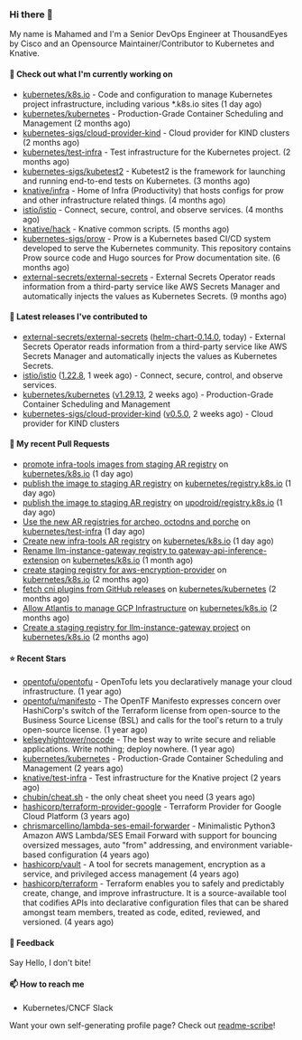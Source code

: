### Hi there 👋

My name is Mahamed and I'm a Senior DevOps Engineer at ThousandEyes by Cisco and an Opensource Maintainer/Contributor to Kubernetes and Knative.

#### 👷 Check out what I'm currently working on

- [kubernetes/k8s.io](https://github.com/kubernetes/k8s.io) - Code and configuration to manage Kubernetes project infrastructure, including various *.k8s.io sites (1 day ago)
- [kubernetes/kubernetes](https://github.com/kubernetes/kubernetes) - Production-Grade Container Scheduling and Management (2 months ago)
- [kubernetes-sigs/cloud-provider-kind](https://github.com/kubernetes-sigs/cloud-provider-kind) - Cloud provider for KIND clusters (2 months ago)
- [kubernetes/test-infra](https://github.com/kubernetes/test-infra) - Test infrastructure for the Kubernetes project. (2 months ago)
- [kubernetes-sigs/kubetest2](https://github.com/kubernetes-sigs/kubetest2) - Kubetest2 is the framework for launching and running end-to-end tests on Kubernetes. (3 months ago)
- [knative/infra](https://github.com/knative/infra) - Home of Infra (Productivity) that hosts configs for prow and other infrastructure related things. (4 months ago)
- [istio/istio](https://github.com/istio/istio) - Connect, secure, control, and observe services. (4 months ago)
- [knative/hack](https://github.com/knative/hack) - Knative common scripts. (5 months ago)
- [kubernetes-sigs/prow](https://github.com/kubernetes-sigs/prow) - Prow is a Kubernetes based CI/CD system developed to serve the Kubernetes community. This repository contains Prow source code and Hugo sources for Prow documentation site.  (6 months ago)
- [external-secrets/external-secrets](https://github.com/external-secrets/external-secrets) - External Secrets Operator reads information from a third-party service like AWS Secrets Manager and automatically injects the values as Kubernetes Secrets. (9 months ago)

#### 🔭 Latest releases I've contributed to

- [external-secrets/external-secrets](https://github.com/external-secrets/external-secrets) ([helm-chart-0.14.0](https://github.com/external-secrets/external-secrets/releases/tag/helm-chart-0.14.0), today) - External Secrets Operator reads information from a third-party service like AWS Secrets Manager and automatically injects the values as Kubernetes Secrets.
- [istio/istio](https://github.com/istio/istio) ([1.22.8](https://github.com/istio/istio/releases/tag/1.22.8), 1 week ago) - Connect, secure, control, and observe services.
- [kubernetes/kubernetes](https://github.com/kubernetes/kubernetes) ([v1.29.13](https://github.com/kubernetes/kubernetes/releases/tag/v1.29.13), 2 weeks ago) - Production-Grade Container Scheduling and Management
- [kubernetes-sigs/cloud-provider-kind](https://github.com/kubernetes-sigs/cloud-provider-kind) ([v0.5.0](https://github.com/kubernetes-sigs/cloud-provider-kind/releases/tag/v0.5.0), 2 weeks ago) - Cloud provider for KIND clusters

#### 🔨 My recent Pull Requests

- [promote infra-tools images from staging AR registry](https://github.com/kubernetes/k8s.io/pull/7751) on [kubernetes/k8s.io](https://github.com/kubernetes/k8s.io) (1 day ago)
- [publish the image to staging AR registry](https://github.com/kubernetes/registry.k8s.io/pull/298) on [kubernetes/registry.k8s.io](https://github.com/kubernetes/registry.k8s.io) (1 day ago)
- [publish the image to staging AR registry](https://github.com/upodroid/registry.k8s.io/pull/1) on [upodroid/registry.k8s.io](https://github.com/upodroid/registry.k8s.io) (1 day ago)
- [Use the new AR registries for archeo, octodns and porche](https://github.com/kubernetes/test-infra/pull/34258) on [kubernetes/test-infra](https://github.com/kubernetes/test-infra) (1 day ago)
- [Create new infra-tools AR registry](https://github.com/kubernetes/k8s.io/pull/7750) on [kubernetes/k8s.io](https://github.com/kubernetes/k8s.io) (1 day ago)
- [Rename llm-instance-gateway registry to gateway-api-inference-extension](https://github.com/kubernetes/k8s.io/pull/7657) on [kubernetes/k8s.io](https://github.com/kubernetes/k8s.io) (1 month ago)
- [create staging registry for aws-encryption-provider](https://github.com/kubernetes/k8s.io/pull/7587) on [kubernetes/k8s.io](https://github.com/kubernetes/k8s.io) (2 months ago)
- [fetch cni plugins from GitHub releases](https://github.com/kubernetes/kubernetes/pull/129095) on [kubernetes/kubernetes](https://github.com/kubernetes/kubernetes) (2 months ago)
- [Allow Atlantis to manage GCP Infrastructure](https://github.com/kubernetes/k8s.io/pull/7581) on [kubernetes/k8s.io](https://github.com/kubernetes/k8s.io) (2 months ago)
- [Create a staging registry for llm-instance-gateway project](https://github.com/kubernetes/k8s.io/pull/7547) on [kubernetes/k8s.io](https://github.com/kubernetes/k8s.io) (2 months ago)

#### ⭐ Recent Stars

- [opentofu/opentofu](https://github.com/opentofu/opentofu) - OpenTofu lets you declaratively manage your cloud infrastructure. (1 year ago)
- [opentofu/manifesto](https://github.com/opentofu/manifesto) - The OpenTF Manifesto expresses concern over HashiCorp&#39;s switch of the Terraform license from open-source to the Business Source License (BSL) and calls for the tool&#39;s return to a truly open-source license. (1 year ago)
- [kelseyhightower/nocode](https://github.com/kelseyhightower/nocode) - The best way to write secure and reliable applications. Write nothing; deploy nowhere. (1 year ago)
- [kubernetes/kubernetes](https://github.com/kubernetes/kubernetes) - Production-Grade Container Scheduling and Management (2 years ago)
- [knative/test-infra](https://github.com/knative/test-infra) - Test infrastructure for the Knative project (2 years ago)
- [chubin/cheat.sh](https://github.com/chubin/cheat.sh) - the only cheat sheet you need (3 years ago)
- [hashicorp/terraform-provider-google](https://github.com/hashicorp/terraform-provider-google) - Terraform Provider for Google Cloud Platform (3 years ago)
- [chrismarcellino/lambda-ses-email-forwarder](https://github.com/chrismarcellino/lambda-ses-email-forwarder) - Minimalistic Python3 Amazon AWS Lambda/SES Email Forward with support for bouncing oversized messages, auto &#34;from&#34; addressing, and environment variable-based configuration (4 years ago)
- [hashicorp/vault](https://github.com/hashicorp/vault) - A tool for secrets management, encryption as a service, and privileged access management (4 years ago)
- [hashicorp/terraform](https://github.com/hashicorp/terraform) - Terraform enables you to safely and predictably create, change, and improve infrastructure. It is a source-available tool that codifies APIs into declarative configuration files that can be shared amongst team members, treated as code, edited, reviewed, and versioned. (4 years ago)

#### 💬 Feedback

Say Hello, I don't bite!

#### 📫 How to reach me

- Kubernetes/CNCF Slack

Want your own self-generating profile page? Check out [readme-scribe](https://github.com/muesli/readme-scribe)!


